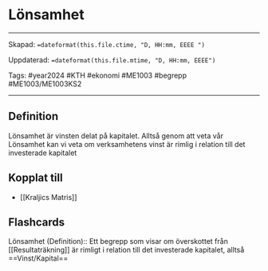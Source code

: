 # Lönsamhet

---
Skapad: `=dateformat(this.file.ctime, "D, HH:mm, EEEE ")`

Uppdaterad: `=dateformat(this.file.mtime, "D, HH:mm, EEEE")`

Tags: #year2024 #KTH #ekonomi #ME1003 #begrepp #ME1003/ME1003KS2

---

## Definition

Lönsamhet är vinsten delat på kapitalet. Alltså genom att veta vår Lönsamhet kan vi veta om verksamhetens vinst är rimlig i relation till det investerade kapitalet

## Kopplat till

- [[Kraljics Matris]]

## Flashcards

Lönsamhet (Definition):: Ett begrepp som visar om överskottet från [[Resultaträkning]] är rimligt i relation till det investerade kapitalet, alltså ==Vinst/Kapital==
<!--SR:!2024-02-25,2,192-->
